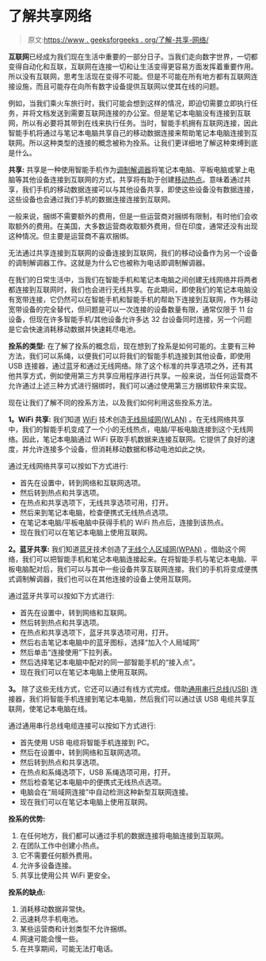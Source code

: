 # 了解共享网络

> 原文:[https://www . geeksforgeeks . org/了解-共享-网络/](https://www.geeksforgeeks.org/understanding-tethering-network/)

**互联网**已经成为我们现在生活中重要的一部分日子。当我们走向数字世界，一切都变得自动化和互联，互联网在连接一切和让生活变得更容易方面发挥着重要作用。所以没有互联网，思考生活现在变得不可能。但是不可能在所有地方都有互联网连接设施，而且可能存在向所有数字设备提供互联网以使其在线的问题。

例如，当我们乘火车旅行时，我们可能会想到这样的情况，即迫切需要立即执行任务，并将文档发送到需要互联网连接的办公室。但是笔记本电脑没有连接到互联网，所以有必要将其带到在线来执行任务。当时，智能手机拥有互联网连接，因此智能手机将通过与笔记本电脑共享自己的移动数据连接来帮助笔记本电脑连接到互联网。所以这种类型的连接的概念被称为拴系。让我们更详细地了解这种束缚到底是什么。

**共享:**
共享是一种使用智能手机作为[调制解调器](https://www.geeksforgeeks.org/difference-between-modem-and-router/)将笔记本电脑、平板电脑或掌上电脑等其他设备连接到互联网的方式，共享将有助于创建[移动热点](https://www.geeksforgeeks.org/hot-spot-2-0/)。意味着通过共享，我们手机的移动数据连接可以与其他设备共享，即使这些设备没有数据连接，这些设备也会通过我们手机的数据连接连接到互联网。

一般来说，捆绑不需要额外的费用，但是一些运营商对捆绑有限制，有时他们会收取额外的费用。在美国，大多数运营商收取额外费用，但在印度，通常还没有出现这种情况。但主要是运营商不喜欢捆绑。

无法通过共享连接到互联网的设备连接到互联网，我们的移动设备作为另一个设备的调制解调器工作。这就是为什么它也被称为电话即调制解调器。

在我们的日常生活中，当我们在智能手机和笔记本电脑之间创建无线网络并将两者都连接到互联网时，我们也会进行无线共享。在此期间，即使我们的笔记本电脑没有宽带连接，它仍然可以在智能手机和智能手机的帮助下连接到互联网，作为移动宽带设备的完全替代，但问题是可以一次连接的设备数量有限，通常仅限于 11 台设备，但现在许多智能手机/其他设备允许多达 32 台设备同时连接，另一个问题是它会快速消耗移动数据并快速耗尽电池。

**拴系的类型:**
在了解了拴系的概念后，现在想到了拴系是如何可能的。主要有三种方法，我们可以系绳，以便我们可以将我们的智能手机连接到其他设备，即使用 USB 连接器，通过蓝牙和通过无线网络。除了这个标准的共享选项之外，还有其他共享方式，例如使用第三方共享应用程序进行共享。一般来说，当任何运营商不允许通过上述三种方式进行捆绑时，我们可以通过使用第三方捆绑软件来实现。

现在让我们了解不同的拴系方法，以及我们如何利用这些拴系方法。

**1。WiFi 共享:**
我们知道 [WiFi](https://www.geeksforgeeks.org/basics-of-wi-fi/) 技术创造[无线局域网(WLAN)](https://www.geeksforgeeks.org/wlan-full-form/) 。在无线网络共享中，我们的智能手机变成了一个小的无线热点，电脑/平板电脑连接到这个无线网络。因此，笔记本电脑通过 WiFi 获取手机数据来连接互联网。它提供了良好的速度，并允许连接多个设备，但消耗移动数据和移动电池如此之快。

通过无线网络共享可以按如下方式进行:

*   首先在设置中，转到网络和互联网选项。
*   然后转到热点和共享选项。
*   在热点和共享选项下，无线共享选项可用，打开。
*   然后来到笔记本电脑，检查便携式无线热点选项。
*   在笔记本电脑/平板电脑中获得手机的 WiFi 热点后，连接到该热点。
*   现在我们可以在笔记本电脑上使用互联网。

**2。蓝牙共享:**
我们知道[蓝牙](https://www.geeksforgeeks.org/bluetooth/)技术创造了[无线个人区域网(WPAN)](https://www.geeksforgeeks.org/overview-of-personal-area-network-pan/) 。借助这个网络，我们可以把智能手机和笔记本电脑连接起来。在将智能手机与笔记本电脑、平板电脑配对后，我们可以与其中一些设备共享互联网连接。我们的手机将变成便携式调制解调器，我们也可以在其他连接的设备上使用互联网。

通过蓝牙共享可以按如下方式进行:

*   首先在设置中，转到网络和互联网。
*   然后转到热点和共享选项。
*   在热点和共享选项下，蓝牙共享选项可用，打开。
*   然后右击笔记本电脑中的蓝牙图标，选择“加入个人局域网”
*   然后单击“连接使用”下拉列表。
*   然后选择笔记本电脑中配对的同一部智能手机的“接入点”。
*   现在我们可以在笔记本电脑上使用互联网。

**3。**
除了这些无线方式，它还可以通过有线方式完成。借助[通用串行总线(USB)](https://www.geeksforgeeks.org/usb-full-form/) 连接器，我们将智能手机连接到笔记本电脑，然后我们可以通过该 USB 电缆共享互联网，使笔记本电脑在线。

通过通用串行总线电缆连接可以按如下方式进行:

*   首先使用 USB 电缆将智能手机连接到 PC。
*   然后在设置中，转到网络和互联网选项。
*   然后转到热点和共享选项。
*   在热点和系绳选项下，USB 系绳选项可用，打开。
*   然后检查笔记本电脑中的便携式无线热点选项。
*   电脑会在“局域网连接”中自动检测这种新型互联网连接。
*   现在我们可以在笔记本电脑上使用互联网。

**拴系的优势:**

1.  在任何地方，我们都可以通过手机的数据连接将电脑连接到互联网。
2.  在团队工作中创建小热点。
3.  它不需要任何额外费用。
4.  允许多设备连接。
5.  共享比使用公共 WiFi 更安全。

**拴系的缺点:**

1.  消耗移动数据非常快。
2.  迅速耗尽手机电池。
3.  某些运营商和计划类型不允许捆绑。
4.  网速可能会慢一些。
5.  在共享期间，可能无法打电话。